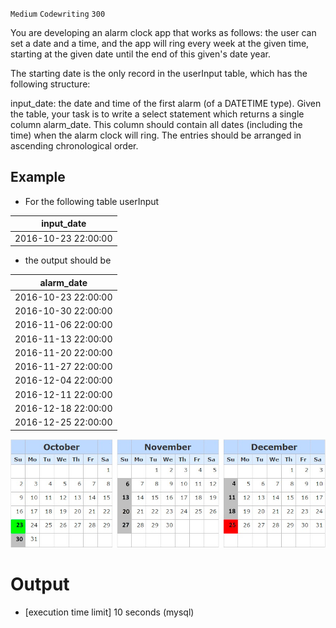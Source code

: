 `Medium`	`Codewriting` 	`300`

You are developing an alarm clock app that works as follows: the user can set a date and a time, and the app will ring every week at the given time, starting at the given date until the end of this given's date year.

The starting date is the only record in the userInput table, which has the following structure:

input_date: the date and time of the first alarm (of a DATETIME type).
Given the table, your task is to write a select statement which returns a single column alarm_date. This column should contain all dates (including the time) when the alarm clock will ring. The entries should be arranged in ascending chronological order.
## Example

- For the following table userInput

| input_date          |
|---------------------|
| 2016-10-23 22:00:00 |

- the output should be

| alarm_date          |
|---------------------|
| 2016-10-23 22:00:00 |
| 2016-10-30 22:00:00 |
| 2016-11-06 22:00:00 |
| 2016-11-13 22:00:00 |
| 2016-11-20 22:00:00 |
| 2016-11-27 22:00:00 |
| 2016-12-04 22:00:00 |
| 2016-12-11 22:00:00 |
| 2016-12-18 22:00:00 |
| 2016-12-25 22:00:00 |

![example](img.png)

# Output
- [execution time limit] 10 seconds (mysql)

